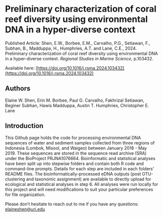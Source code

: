 # **Preliminary characterization of coral reef diversity using environmental DNA in a hyper-diverse context**

Published Article: Shen, E.W., Borbee, E.M., Carvalho, P.G., Setiawan, F., Subhan, B., Madduppa, H., Humphries, A.T. and Lane, C.E., 2024. Preliminary characterization of coral reef diversity using environmental DNA in a hyper-diverse context. *Regional Studies in Marine Science*, p.103432.

Available here: [https://doi.org/10.1016/j.rsma.2024.103432](https://doi.org/10.1016/j.rsma.2024.103432)

## Authors

Elaine W. Shen, Erin M. Borbee, Paul G. Carvalho, Fakhrizal Setiawan, Beginer Subhan, Hawis Madduppa, Austin T. Humphries, Christopher E. Lane

## Introduction

This Github page holds the code for processing environmental DNA sequences of water and sediment samples collected from three regions of Indonesia (Lombok, Misool, and Waigeo) between January 2018 - May 2019. These sequences are stored in the sequence read archive (SRA) under the BioProject PRJNA1076664. Bioinformatic and statistical analyses have been split up into stepwise folders and contain both R code and command-line prompts. Details for each step are included in each folders’ README files. The bioinformatically-processed eDNA outputs (post OTU-clustering and taxonomic assignment) are available to directly upload for ecological and statistical analyses in step 6. All analyses were run locally for this project and will need modifications to suit your particular preferences for file organization.

Please don’t hesitate to reach out to me if you have any questions: elaineshen@uri.edu
